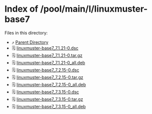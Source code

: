 
# Index of /pool/main/l/linuxmuster-base7
Files in this directory:
- ⤴ [Parent Directory](../)
- 🗒 [linuxmuster-base7_7.1.21-0.dsc](linuxmuster-base7_7.1.21-0.dsc)
- 🗒 [linuxmuster-base7_7.1.21-0.tar.gz](linuxmuster-base7_7.1.21-0.tar.gz)
- 🗒 [linuxmuster-base7_7.1.21-0_all.deb](linuxmuster-base7_7.1.21-0_all.deb)
- 🗒 [linuxmuster-base7_7.2.15-0.dsc](linuxmuster-base7_7.2.15-0.dsc)
- 🗒 [linuxmuster-base7_7.2.15-0.tar.gz](linuxmuster-base7_7.2.15-0.tar.gz)
- 🗒 [linuxmuster-base7_7.2.15-0_all.deb](linuxmuster-base7_7.2.15-0_all.deb)
- 🗒 [linuxmuster-base7_7.3.15-0.dsc](linuxmuster-base7_7.3.15-0.dsc)
- 🗒 [linuxmuster-base7_7.3.15-0.tar.gz](linuxmuster-base7_7.3.15-0.tar.gz)
- 🗒 [linuxmuster-base7_7.3.15-0_all.deb](linuxmuster-base7_7.3.15-0_all.deb)
